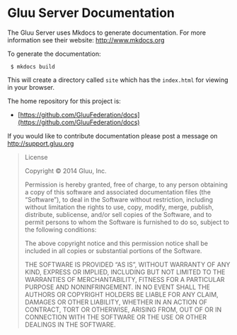 Gluu Server Documentation
=========================

The Gluu Server uses Mkdocs to generate documentation. For more information
see their website: http://www.mkdocs.org 

To generate the documentation:

     $ mkdocs build

This will create a directory called `site` which has the `index.html`
for viewing in your browser.

The home repository for this project is:

- [https://github.com/GluuFederation/docs](https://github.com/GluuFederation/docs)

If you would like to contribute documentation please post a message on 
 http://support.gluu.org


> License
> 
> Copyright © 2014 Gluu, Inc.
> 
> Permission is hereby granted, free of charge, to any person obtaining a copy of this software and associated documentation files (the “Software”), to deal in the Software without restriction, including without limitation the rights to use, copy, modify, merge, publish, distribute, sublicense, and/or sell copies of the Software, and to permit persons to whom the Software is furnished to do so, subject to the following conditions:
> 
> The above copyright notice and this permission notice shall be included in all copies or substantial portions of the Software.
> 
> THE SOFTWARE IS PROVIDED “AS IS”, WITHOUT WARRANTY OF ANY KIND, EXPRESS OR IMPLIED, INCLUDING BUT NOT LIMITED TO THE WARRANTIES OF MERCHANTABILITY, FITNESS FOR A PARTICULAR PURPOSE AND NONINFRINGEMENT. IN NO EVENT SHALL THE AUTHORS OR COPYRIGHT HOLDERS BE LIABLE FOR ANY CLAIM, DAMAGES OR OTHER LIABILITY, WHETHER IN AN ACTION OF CONTRACT, TORT OR OTHERWISE, ARISING FROM, OUT OF OR IN CONNECTION WITH THE SOFTWARE OR THE USE OR OTHER DEALINGS IN THE SOFTWARE.


